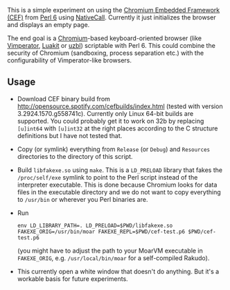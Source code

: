 This is a simple experiment on using the [Chromium Embedded Framework
(CEF)][cef] from [Perl 6][p6] using [NativeCall][nc]. Currently it just
initializes the browser and displays an empty page.

The end goal is a [Chromium][]-based keyboard-oriented browser (like
[Vimperator][vimp], [Luakit][] or [uzbl][]) scriptable with Perl 6.  This could
combine the security of Chromium (sandboxing, process separation etc.) with the
configurability of Vimperator-like browsers.

[cef]: https://bitbucket.org/chromiumembedded/cef
[nc]: https://docs.perl6.org/language/nativecall
[vimp]: http://www.vimperator.org/
[luakit]: https://luakit.github.io/luakit/
[uzbl]: https://www.uzbl.org/
[chromium]: https://www.chromium.org/
[p6]: https://perl6.org/

## Usage

  * Download CEF binary build from
    http://opensource.spotify.com/cefbuilds/index.html (tested with version
    3.2924.1570.g558741c). Currently only Linux 64-bit builds are supported.
    You could probably get it to work on 32b by replacing `[u]int64` with
    `[u]int32` at the right places according to the C structure definitions
    but I have not tested that.
  * Copy (or symlink) everything from `Release` (or `Debug`) and `Resources`
    directories to the directory of this script.
  * Build `libfakexe.so` using `make`. This is a `LD_PRELOAD` library
    that fakes the `/proc/self/exe` symlink to point to the Perl script
    instead of the interpreter executable. This is done because Chromium
    looks for data files in the executable directory and we do not want
    to copy everything to `/usr/bin` or wherever you Perl binaries are.
  * Run

        env LD_LIBRARY_PATH=. LD_PRELOAD=$PWD/libfakexe.so FAKEXE_ORIG=/usr/bin/moar FAKEXE_REPL=$PWD/cef-test.p6 $PWD/cef-test.p6

    (you might have to adjust the path to your MoarVM executable in `FAKEXE_ORIG`, e.g. `/usr/local/bin/moar`
    for a self-compiled Rakudo).
  * This currently open a white window that doesn't do anything. But it's
    a workable basis for future experiments.
